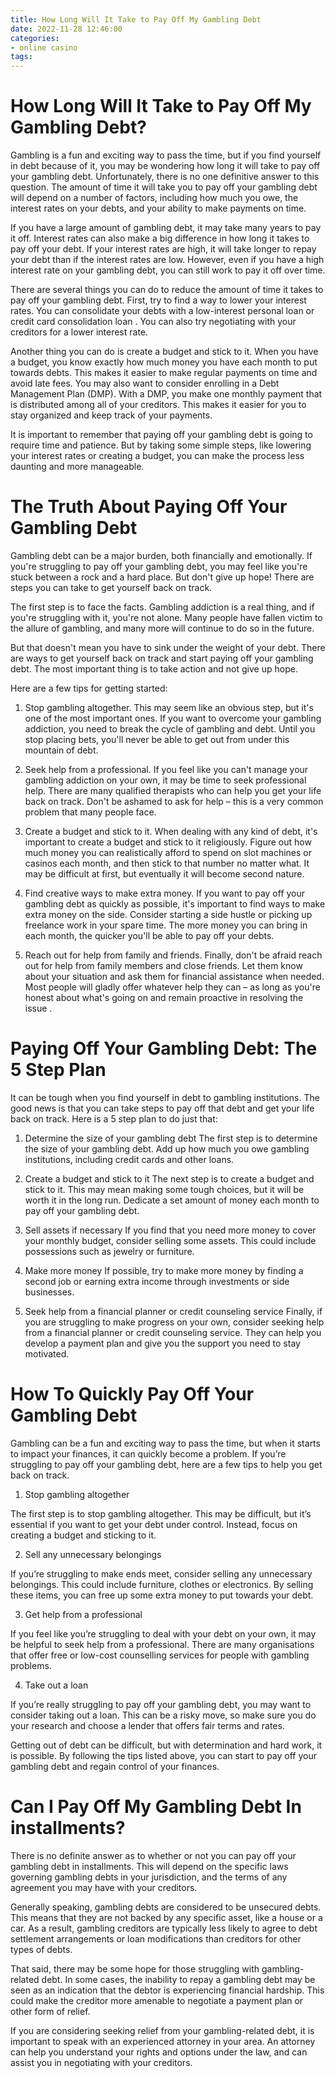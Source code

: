 ```yaml
---
title: How Long Will It Take to Pay Off My Gambling Debt
date: 2022-11-28 12:46:00
categories:
- online casino
tags:
---
```



#  How Long Will It Take to Pay Off My Gambling Debt?

Gambling is a fun and exciting way to pass the time, but if you find yourself in debt because of it, you may be wondering how long it will take to pay off your gambling debt. Unfortunately, there is no one definitive answer to this question. The amount of time it will take you to pay off your gambling debt will depend on a number of factors, including how much you owe, the interest rates on your debts, and your ability to make payments on time.

If you have a large amount of gambling debt, it may take many years to pay it off. Interest rates can also make a big difference in how long it takes to pay off your debt. If your interest rates are high, it will take longer to repay your debt than if the interest rates are low. However, even if you have a high interest rate on your gambling debt, you can still work to pay it off over time.

There are several things you can do to reduce the amount of time it takes to pay off your gambling debt. First, try to find a way to lower your interest rates. You can consolidate your debts with a low-interest personal loan or credit card consolidation loan . You can also try negotiating with your creditors for a lower interest rate.

Another thing you can do is create a budget and stick to it. When you have a budget, you know exactly how much money you have each month to put towards debts. This makes it easier to make regular payments on time and avoid late fees. You may also want to consider enrolling in a Debt Management Plan (DMP). With a DMP, you make one monthly payment that is distributed among all of your creditors. This makes it easier for you to stay organized and keep track of your payments.

It is important to remember that paying off your gambling debt is going to require time and patience. But by taking some simple steps, like lowering your interest rates or creating a budget, you can make the process less daunting and more manageable.

#  The Truth About Paying Off Your Gambling Debt

Gambling debt can be a major burden, both financially and emotionally. If you're struggling to pay off your gambling debt, you may feel like you're stuck between a rock and a hard place. But don't give up hope! There are steps you can take to get yourself back on track.

The first step is to face the facts. Gambling addiction is a real thing, and if you're struggling with it, you're not alone. Many people have fallen victim to the allure of gambling, and many more will continue to do so in the future.

But that doesn't mean you have to sink under the weight of your debt. There are ways to get yourself back on track and start paying off your gambling debt. The most important thing is to take action and not give up hope.

Here are a few tips for getting started:

1) Stop gambling altogether. This may seem like an obvious step, but it's one of the most important ones. If you want to overcome your gambling addiction, you need to break the cycle of gambling and debt. Until you stop placing bets, you'll never be able to get out from under this mountain of debt.

2) Seek help from a professional. If you feel like you can't manage your gambling addiction on your own, it may be time to seek professional help. There are many qualified therapists who can help you get your life back on track. Don't be ashamed to ask for help – this is a very common problem that many people face.

3) Create a budget and stick to it. When dealing with any kind of debt, it's important to create a budget and stick to it religiously. Figure out how much money you can realistically afford to spend on slot machines or casinos each month, and then stick to that number no matter what. It may be difficult at first, but eventually it will become second nature.

4) Find creative ways to make extra money. If you want to pay off your gambling debt as quickly as possible, it's important to find ways to make extra money on the side. Consider starting a side hustle or picking up freelance work in your spare time. The more money you can bring in each month, the quicker you'll be able to pay off your debts.

5) Reach out for help from family and friends. Finally, don't be afraid reach out for help from family members and close friends. Let them know about your situation and ask them for financial assistance when needed. Most people will gladly offer whatever help they can – as long as you're honest about what's going on and remain proactive in resolving the issue .

#  Paying Off Your Gambling Debt: The 5 Step Plan

It can be tough when you find yourself in debt to gambling institutions. The good news is that you can take steps to pay off that debt and get your life back on track. Here is a 5 step plan to do just that:

1. Determine the size of your gambling debt
The first step is to determine the size of your gambling debt. Add up how much you owe gambling institutions, including credit cards and other loans.

2. Create a budget and stick to it
The next step is to create a budget and stick to it. This may mean making some tough choices, but it will be worth it in the long run. Dedicate a set amount of money each month to pay off your gambling debt.

3. Sell assets if necessary
If you find that you need more money to cover your monthly budget, consider selling some assets. This could include possessions such as jewelry or furniture.

4. Make more money
If possible, try to make more money by finding a second job or earning extra income through investments or side businesses.

5. Seek help from a financial planner or credit counseling service
Finally, if you are struggling to make progress on your own, consider seeking help from a financial planner or credit counseling service. They can help you develop a payment plan and give you the support you need to stay motivated.

#  How To Quickly Pay Off Your Gambling Debt

Gambling can be a fun and exciting way to pass the time, but when it starts to impact your finances, it can quickly become a problem. If you’re struggling to pay off your gambling debt, here are a few tips to help you get back on track.

1. Stop gambling altogether

The first step is to stop gambling altogether. This may be difficult, but it’s essential if you want to get your debt under control. Instead, focus on creating a budget and sticking to it.

2. Sell any unnecessary belongings

If you’re struggling to make ends meet, consider selling any unnecessary belongings. This could include furniture, clothes or electronics. By selling these items, you can free up some extra money to put towards your debt.

3. Get help from a professional

If you feel like you’re struggling to deal with your debt on your own, it may be helpful to seek help from a professional. There are many organisations that offer free or low-cost counselling services for people with gambling problems.

4. Take out a loan

If you’re really struggling to pay off your gambling debt, you may want to consider taking out a loan. This can be a risky move, so make sure you do your research and choose a lender that offers fair terms and rates.


Getting out of debt can be difficult, but with determination and hard work, it is possible. By following the tips listed above, you can start to pay off your gambling debt and regain control of your finances.

#  Can I Pay Off My Gambling Debt In installments?

There is no definite answer as to whether or not you can pay off your gambling debt in installments. This will depend on the specific laws governing gambling debts in your jurisdiction, and the terms of any agreement you may have with your creditors.

 Generally speaking, gambling debts are considered to be unsecured debts. This means that they are not backed by any specific asset, like a house or a car. As a result, gambling creditors are typically less likely to agree to debt settlement arrangements or loan modifications than creditors for other types of debts.

That said, there may be some hope for those struggling with gambling-related debt. In some cases, the inability to repay a gambling debt may be seen as an indication that the debtor is experiencing financial hardship. This could make the creditor more amenable to negotiate a payment plan or other form of relief.

If you are considering seeking relief from your gambling-related debt, it is important to speak with an experienced attorney in your area. An attorney can help you understand your rights and options under the law, and can assist you in negotiating with your creditors.